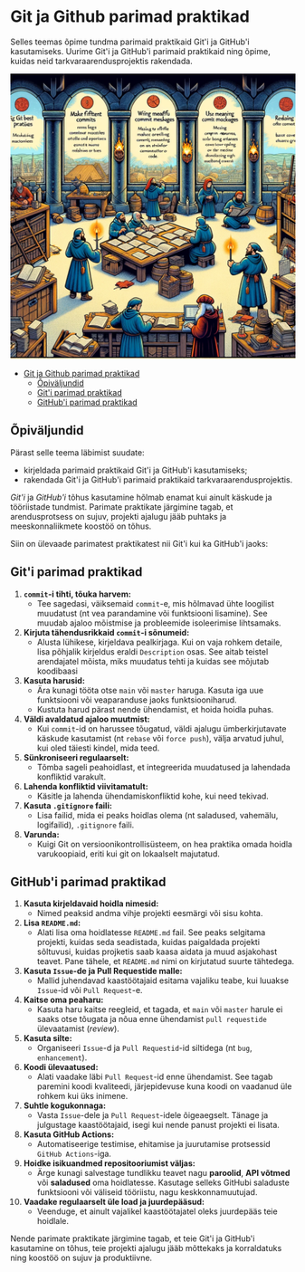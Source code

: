 # Git ja Github parimad praktikad

Selles teemas õpime tundma parimaid praktikaid Git'i ja GitHub'i kasutamiseks. Uurime Git'i ja GitHub'i parimaid praktikaid ning õpime, kuidas neid tarkvaraarendusprojektis rakendada.

![Git-i parimad praktikad](Git-Best-Practices.webp)

- [Git ja Github parimad praktikad](#git-ja-github-parimad-praktikad)
  - [Õpiväljundid](#õpiväljundid)
  - [Git'i parimad praktikad](#giti-parimad-praktikad)
  - [GitHub'i parimad praktikad](#githubi-parimad-praktikad)

## Õpiväljundid

Pärast selle teema läbimist suudate:

- kirjeldada parimaid praktikaid Git'i ja GitHub'i kasutamiseks;
- rakendada Git'i ja GitHub'i parimaid praktikaid tarkvaraarendusprojektis.

*Git'i* ja *GitHub'i* tõhus kasutamine hõlmab enamat kui ainult käskude ja tööriistade tundmist. Parimate praktikate järgimine tagab, et arendusprotsess on sujuv, projekti ajalugu jääb puhtaks ja meeskonnaliikmete koostöö on tõhus.

Siin on ülevaade parimatest praktikatest nii Git'i kui ka GitHub'i jaoks:

## Git'i parimad praktikad

1. **`commit`-i tihti, tõuka harvem:**
   - Tee sagedasi, väiksemaid `commit`-e, mis hõlmavad ühte loogilist muudatust (nt vea parandamine või funktsiooni lisamine). See muudab ajaloo mõistmise ja probleemide isoleerimise lihtsamaks.
2. **Kirjuta tähendusrikkaid `commit`-i sõnumeid:**
   - Alusta lühikese, kirjeldava pealkirjaga. Kui on vaja rohkem detaile, lisa põhjalik kirjeldus eraldi `Description` osas. See aitab teistel arendajatel mõista, miks muudatus tehti ja kuidas see mõjutab koodibaasi
3. **Kasuta harusid:**
   - Ära kunagi tööta otse `main` või `master` haruga. Kasuta iga uue funktsiooni või veaparanduse jaoks funktsiooniharud.
   - Kustuta harud pärast nende ühendamist, et hoida hoidla puhas.
4. **Väldi avaldatud ajaloo muutmist:**
   - Kui `commit`-id on harussee tõugatud, väldi ajalugu ümberkirjutavate käskude kasutamist (nt `rebase` või `force push`), välja arvatud juhul, kui oled täiesti kindel, mida teed.
5. **Sünkroniseeri regulaarselt:**
   - Tõmba sageli peahoidlast, et integreerida muudatused ja lahendada konfliktid varakult.
6. **Lahenda konfliktid viivitamatult:**
   - Käsitle ja lahenda ühendamiskonfliktid kohe, kui need tekivad.
7. **Kasuta `.gitignore` faili:**
   - Lisa failid, mida ei peaks hoidlas olema (nt saladused, vahemälu, logifailid), `.gitignore` faili.
8. **Varunda:**
   - Kuigi Git on versioonikontrollisüsteem, on hea praktika omada hoidla varukoopiaid, eriti kui git on lokaalselt majutatud.

## GitHub'i parimad praktikad

1. **Kasuta kirjeldavaid hoidla nimesid:**
   - Nimed peaksid andma vihje projekti eesmärgi või sisu kohta.
2. **Lisa `README.md`:**
   - Alati lisa oma hoidlatesse `README.md` fail. See peaks selgitama projekti, kuidas seda seadistada, kuidas paigaldada projekti sõltuvusi, kuidas projketis saab kaasa aidata ja muud asjakohast teavet. Pane tähele, et `README.md` nimi on kirjutatud suurte tähtedega.
3. **Kasuta `Issue`-de ja Pull Requestide malle:**
   - Mallid juhendavad kaastöötajaid esitama vajaliku teabe, kui luuakse `Issue`-id või `Pull Request`-e.
4. **Kaitse oma peaharu:**
   - Kasuta haru kaitse reegleid, et tagada, et `main` või `master` harule ei saaks otse tõugata ja nõua enne ühendamist `pull requestide` ülevaatamist (*review*).
5. **Kasuta silte:**
   - Organiseeri `Issue`-d ja `Pull Requestid`-id siltidega (nt `bug`, `enhancement`).
6. **Koodi ülevaatused:**
   - Alati vaadake läbi `Pull Request`-id enne ühendamist. See tagab paremini koodi kvaliteedi, järjepidevuse kuna koodi on vaadanud üle rohkem kui üks inimene.
7. **Suhtle kogukonnaga:**
   - Vasta `Issue`-dele ja `Pull Request`-idele õigeaegselt. Tänage ja julgustage kaastöötajaid, isegi kui nende panust projekti ei lisata.
8. **Kasuta GitHub Actions:**
   - Automatiseerige testimise, ehitamise ja juurutamise protsessid `GitHub Actions`-iga.
9. **Hoidke isikuandmed repositooriumist väljas:**
   - Ärge kunagi salvestage tundlikku teavet nagu **paroolid**, **API võtmed** või **saladused** oma hoidlatesse. Kasutage selleks GitHubi saladuste funktsiooni või väliseid tööriistu, nagu keskkonnamuutujad.
10. **Vaadake regulaarselt üle load ja juurdepääsud:**
     - Veenduge, et ainult vajalikel kaastöötajatel oleks juurdepääs teie hoidlale.

Nende parimate praktikate järgimine tagab, et teie Git'i ja GitHub'i kasutamine on tõhus, teie projekti ajalugu jääb mõttekaks ja korraldatuks ning koostöö on sujuv ja produktiivne.
